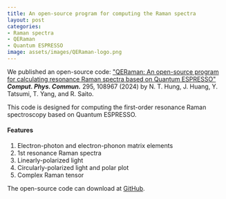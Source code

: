 ```yaml
---
title: An open-source program for computing the Raman spectra
layout: post
categories:
- Raman spectra
- QERaman
- Quantum ESPRESSO
image: assets/images/QERaman-logo.png
---
```


We published an open-source code: ["QERaman: An open-source program for calculating resonance Raman spectra based on Quantum ESPRESSO"](https://doi.org/10.1016/j.cpc.2023.108967) ***Comput. Phys. Commun.*** 295, 108967 (2024) by N. T. Hung, J. Huang, Y. Tatsumi, T. Yang, and R. Saito.

This code is designed for computing the first-order resonance Raman spectroscopy based on Quantum ESPRESSO. 

#### Features

1. Electron-photon and electron-phonon matrix elements
2. 1st resonance Raman spectra
3. Linearly-polarized light
4. Circularly-polarized light and polar plot
5. Complex Raman tensor

The open-source code can download at [GitHub](https://github.com/nguyen-group/QERaman).
